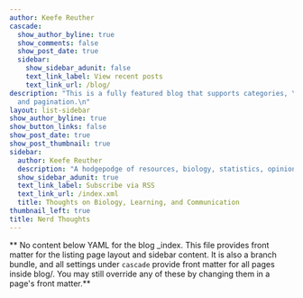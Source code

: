 ```yaml
---
author: Keefe Reuther
cascade:
  show_author_byline: true
  show_comments: false
  show_post_date: true
  sidebar:
    show_sidebar_adunit: false
    text_link_label: View recent posts
    text_link_url: /blog/
description: "This is a fully featured blog that supports categories, \ntags, series,
  and pagination.\n"
layout: list-sidebar
show_author_byline: true
show_button_links: false
show_post_date: true
show_post_thumbnail: true
sidebar:
  author: Keefe Reuther
  description: "A hodgepodge of resources, biology, statistics, opinions, stories, graphics, research, and whatever else comes \nto mind. \n\nCheck If you have any thoughts or comments, please write me at: <b>kdreuther(at)ucsd(dot)edu</b>."
  show_sidebar_adunit: true
  text_link_label: Subscribe via RSS
  text_link_url: /index.xml
  title: Thoughts on Biology, Learning, and Communication
thumbnail_left: true
title: Nerd Thoughts
---
```


** No content below YAML for the blog _index. This file provides front matter for the listing page layout and sidebar content. It is also a branch bundle, and all settings under `cascade` provide front matter for all pages inside blog/. You may still override any of these by changing them in a page's front matter.**
